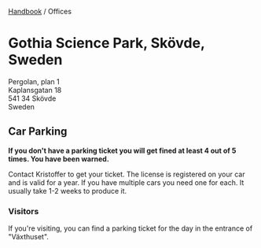 [Handbook](../README.md) / Offices

# Gothia Science Park, Skövde, Sweden
Pergolan, plan 1<br />
Kaplansgatan 18<br />
541 34 Skövde<br />
Sweden

## Car Parking

**If you don't have a parking ticket you will get fined at least 4 out of 5 times. You have been warned.**

Contact Kristoffer to get your ticket. The license is registered on your car and is valid for a year. If you have multiple cars you need one for each. It usually take 1-2 weeks to produce it.

### Visitors

If you're visiting, you can find a parking ticket for the day in the entrance of "Växthuset".
